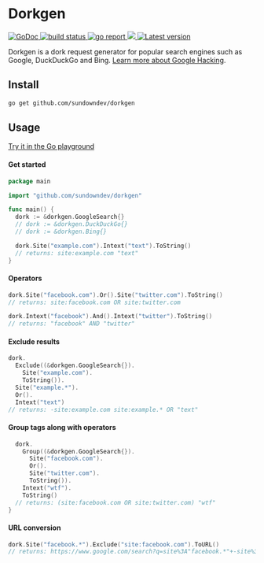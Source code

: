 # Dorkgen

<div align="left">
  <a href="https://godoc.org/github.com/sundowndev/dorkgen">
    <img src="https://godoc.org/github.com/sundowndev/dorkgen?status.svg" alt="GoDoc">
  </a>
  <a href="https://github.com/sundowndev/dorkgen/actions">
    <img src="https://img.shields.io/endpoint.svg?url=https://actions-badge.atrox.dev/sundowndev/dorkgen/badge?ref=master" alt="build status" />
  </a>
  <a href="https://goreportcard.com/report/github.com/sundowndev/dorkgen">
    <img src="https://goreportcard.com/badge/github.com/sundowndev/dorkgen" alt="go report" />
  </a>
  <a href="https://codeclimate.com/github/sundowndev/dorkgen/maintainability">
    <img src="https://api.codeclimate.com/v1/badges/e827d7cc994c6519d319/maintainability" />
  </a>
  <a href="https://github.com/sundowndev/dorkgen/releases">
    <img src="https://img.shields.io/github/release/SundownDEV/dorkgen.svg" alt="Latest version" />
  </a>
</div>

Dorkgen is a dork request generator for popular search engines such as Google, DuckDuckGo and Bing. [Learn more about Google Hacking](https://en.wikipedia.org/wiki/Google_hacking).

## Install

```bash
go get github.com/sundowndev/dorkgen
```

## Usage

[Try it in the Go playground](https://play.golang.org/p/ck_hEoX8cTK)

#### Get started

```go
package main

import "github.com/sundowndev/dorkgen"

func main() {
  dork := &dorkgen.GoogleSearch{}
  // dork := &dorkgen.DuckDuckGo{}
  // dork := &dorkgen.Bing{}

  dork.Site("example.com").Intext("text").ToString()
  // returns: site:example.com "text"
}
```

#### Operators

```go
dork.Site("facebook.com").Or().Site("twitter.com").ToString()
// returns: site:facebook.com OR site:twitter.com

dork.Intext("facebook").And().Intext("twitter").ToString()
// returns: "facebook" AND "twitter"
```

#### Exclude results

```go
dork.
  Exclude((&dorkgen.GoogleSearch{}).
    Site("example.com").
    ToString()).
  Site("example.*").
  Or().
  Intext("text")
// returns: -site:example.com site:example.* OR "text"
```

#### Group tags along with operators

```go
  dork.
    Group((&dorkgen.GoogleSearch{}).
      Site("facebook.com").
      Or().
      Site("twitter.com").
      ToString()).
    Intext("wtf").
    ToString()
  // returns: (site:facebook.com OR site:twitter.com) "wtf"
}
```

#### URL conversion

```go
dork.Site("facebook.*").Exclude("site:facebook.com").ToURL()
// returns: https://www.google.com/search?q=site%3A"facebook.*"+-site%3Afacebook.com
```
